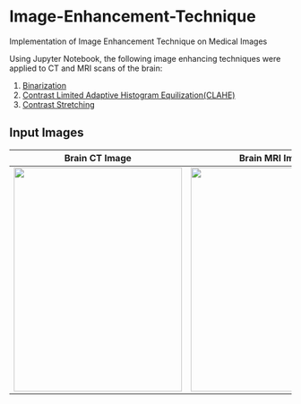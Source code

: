 # Image-Enhancement-Technique
Implementation of Image Enhancement Technique on Medical Images

Using Jupyter Notebook, the following image enhancing techniques were applied to CT and MRI scans of the brain:

1. [Binarization](https://github.com/pritampatra27122/Image-Enhancement-Technique/blob/master/MEDICAL_IMAGE.ipynb)
2. [Contrast Limited Adaptive Histogram Equilization(CLAHE)](https://github.com/pritampatra27122/Image-Enhancement-Technique/blob/master/MEDICAL_IMAGE.ipynb)
3. [Contrast Stretching ](https://github.com/pritampatra27122/Image-Enhancement-Technique/blob/master/MEDICAL_IMAGE.ipynb)

## Input Images
| Brain CT Image                                                                                                                             | Brain MRI Image                                                                                                                            |
|--------------------------------------------------------------------------------------------------------------------------------------------|--------------------------------------------------------------------------------------------------------------------------------------------|
| <img src="https://user-images.githubusercontent.com/88780959/217618986-22383878-2ddb-42f2-939c-b954d15a7983.jpg" width="300" height="400"> | <img src="https://user-images.githubusercontent.com/88780959/217620507-501590e6-980d-476e-8808-c1f425b36794.jpg" width="300" height="400"> |



